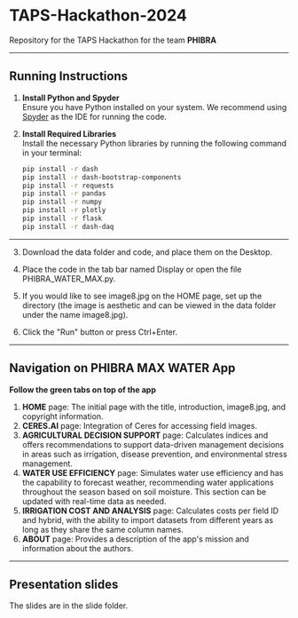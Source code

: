 

# TAPS-Hackathon-2024

Repository for the TAPS Hackathon for the team **PHIBRA**

---
## Running Instructions

1. **Install Python and Spyder**  
   Ensure you have Python installed on your system. We recommend using [Spyder](https://www.spyder-ide.org/) as the IDE for running the code.

2. **Install Required Libraries**  
   Install the necessary Python libraries by running the following command in your terminal:
   ```bash
   pip install -r dash
   pip install -r dash-bootstrap-components
   pip install -r requests
   pip install -r pandas
   pip install -r numpy
   pip install -r plotly
   pip install -r flask
   pip install -r dash-daq
---
3. Download the data folder and code, and place them on the Desktop.

4. Place the code in the tab bar named Display or open the file PHIBRA_WATER_MAX.py.

5. If you would like to see image8.jpg on the HOME page, set up the directory (the image is aesthetic and can be viewed in the data folder under the name image8.jpg).

6. Click the "Run" button or press Ctrl+Enter.

---
## Navigation on PHIBRA MAX WATER App

**Follow the green tabs on top of the app**

1. **HOME** page: The initial page with the title, introduction, image8.jpg, and copyright information.
2. **CERES.AI** page: Integration of Ceres for accessing field images.
3. **AGRICULTURAL DECISION SUPPORT** page: Calculates indices and offers recommendations to support data-driven management decisions in areas such as irrigation, disease prevention, and environmental stress management.
4. **WATER USE EFFICIENCY** page: Simulates water use efficiency and has the capability to forecast weather, recommending water applications throughout the season based on soil moisture. This section can be updated with real-time data as needed.
5. **IRRIGATION COST AND ANALYSIS** page: Calculates costs per field ID and hybrid, with the ability to import datasets from different years as long as they share the same column names.
6. **ABOUT** page: Provides a description of the app's mission and information about the authors.

---
## Presentation slides
The slides are in the slide folder.
